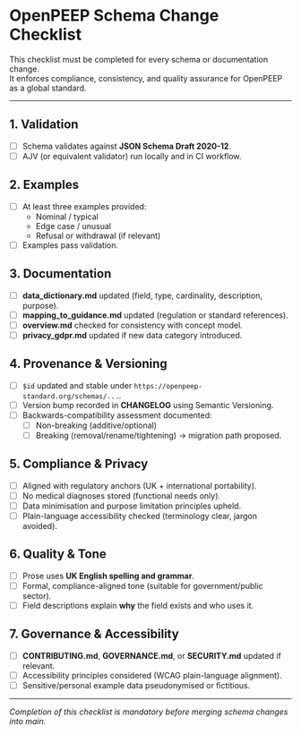 # OpenPEEP Schema Change Checklist

This checklist must be completed for every schema or documentation change.  
It enforces compliance, consistency, and quality assurance for OpenPEEP as a global standard.

---

## 1. Validation
- [ ] Schema validates against **JSON Schema Draft 2020-12**.
- [ ] AJV (or equivalent validator) run locally and in CI workflow.

## 2. Examples
- [ ] At least three examples provided:
  - Nominal / typical
  - Edge case / unusual
  - Refusal or withdrawal (if relevant)
- [ ] Examples pass validation.

## 3. Documentation
- [ ] **data_dictionary.md** updated (field, type, cardinality, description, purpose).
- [ ] **mapping_to_guidance.md** updated (regulation or standard references).
- [ ] **overview.md** checked for consistency with concept model.
- [ ] **privacy_gdpr.md** updated if new data category introduced.

## 4. Provenance & Versioning
- [ ] `$id` updated and stable under `https://openpeep-standard.org/schemas/...`.
- [ ] Version bump recorded in **CHANGELOG** using Semantic Versioning.
- [ ] Backwards-compatibility assessment documented:
  - [ ] Non-breaking (additive/optional)
  - [ ] Breaking (removal/rename/tightening) → migration path proposed.

## 5. Compliance & Privacy
- [ ] Aligned with regulatory anchors (UK + international portability).
- [ ] No medical diagnoses stored (functional needs only).
- [ ] Data minimisation and purpose limitation principles upheld.
- [ ] Plain-language accessibility checked (terminology clear, jargon avoided).

## 6. Quality & Tone
- [ ] Prose uses **UK English spelling and grammar**.
- [ ] Formal, compliance-aligned tone (suitable for government/public sector).
- [ ] Field descriptions explain **why** the field exists and who uses it.

## 7. Governance & Accessibility
- [ ] **CONTRIBUTING.md**, **GOVERNANCE.md**, or **SECURITY.md** updated if relevant.
- [ ] Accessibility principles considered (WCAG plain-language alignment).
- [ ] Sensitive/personal example data pseudonymised or fictitious.

---

*Completion of this checklist is mandatory before merging schema changes into main.*

